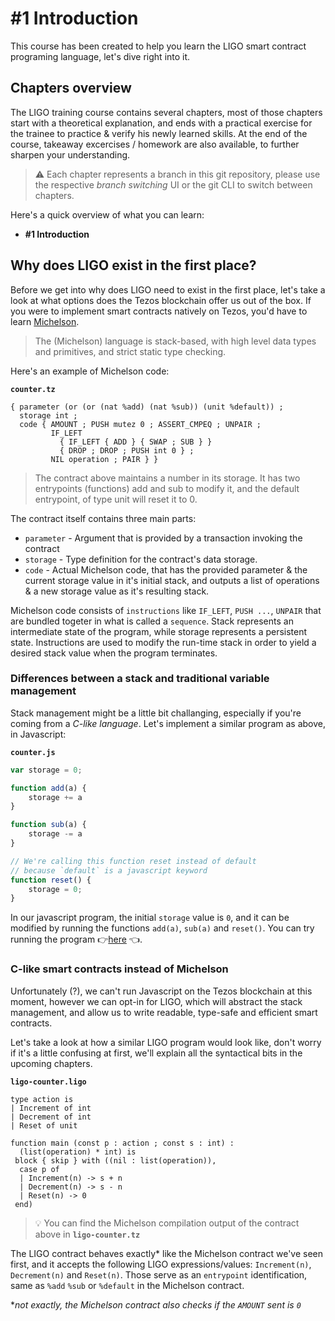 # #1 Introduction

This course has been created to help you learn the LIGO smart contract programing language, let's dive right into it.

## Chapters overview

The LIGO training course contains several chapters, most of those chapters start with a theoretical explanation, and ends with a practical exercise for the trainee to practice & verify his newly learned skills. At the end of the course, takeaway excercises / homework are also available, to further sharpen your understanding.

> ⚠️ Each chapter represents a branch in this git repository, please use the respective *branch switching* UI or the git CLI to switch between chapters.

Here's a quick overview of what you can learn:
- **#1 Introduction**
## Why does LIGO exist in the first place?

Before we get into why does LIGO need to exist in the first place, let's take a look at what options does the Tezos blockchain offer us out of the box. If you were to implement smart contracts natively on Tezos, you'd have to learn [Michelson](https://tezos.gitlab.io/master/whitedoc/michelson.html).

> The (Michelson) language is stack-based, with high level data types and primitives, and strict static type checking.


Here's an example of Michelson code:

**`counter.tz`**
```
{ parameter (or (or (nat %add) (nat %sub)) (unit %default)) ;
  storage int ;
  code { AMOUNT ; PUSH mutez 0 ; ASSERT_CMPEQ ; UNPAIR ;
         IF_LEFT
           { IF_LEFT { ADD } { SWAP ; SUB } }
           { DROP ; DROP ; PUSH int 0 } ;
         NIL operation ; PAIR } }
```

> The contract above maintains a number in its storage. It has two entrypoints (functions) add and sub to modify it, and the default entrypoint, of type unit will reset it to 0.

The contract itself contains three main parts:

- `parameter` - Argument that is provided by a transaction invoking the contract
- `storage` - Type definition for the contract's data storage.
- `code` - Actual Michelson code, that has the provided parameter & the current storage value in it's initial stack, and outputs a list of operations & a new storage value as it's resulting stack.

Michelson code consists of `instructions` like `IF_LEFT`, `PUSH ...`, `UNPAIR` that are bundled togeter in what is called a `sequence`. Stack represents an intermediate state of the program, while storage represents a persistent state. Instructions are used to modify the run-time stack in order to yield a desired stack value when the program terminates. 

### Differences between a stack and traditional variable management

Stack management might be a little bit challanging, especially if you're coming from a *C-like language*. Let's implement a similar program as above, in Javascript:

**`counter.js`**
```javascript
var storage = 0;

function add(a) {
    storage += a
}

function sub(a) {
    storage -= a
}

// We're calling this function reset instead of default
// because `default` is a javascript keyword
function reset() {
    storage = 0;
}
```

In our javascript program, the initial `storage` value is `0`, and it can be modified by running the functions `add(a)`, `sub(a)` and `reset()`. You can try running the program 👉[here](https://codepen.io/maht0rz/pen/dyyvoPQ?editors=0012) 👈.

### C-like smart contracts instead of Michelson

Unfortunately (?), we can't run Javascript on the Tezos blockchain at this moment, however we can opt-in for LIGO, which will abstract the stack management, and allow us to write readable, type-safe and efficient smart contracts.

Let's take a look at how a similar LIGO program would look like, don't worry if it's a little confusing at first, we'll explain all the syntactical bits in the upcoming chapters.

**`ligo-counter.ligo`**
```pascaligo
type action is
| Increment of int
| Decrement of int
| Reset of unit

function main (const p : action ; const s : int) : 
  (list(operation) * int) is
 block { skip } with ((nil : list(operation)),
  case p of
  | Increment(n) -> s + n
  | Decrement(n) -> s - n
  | Reset(n) -> 0
 end)
```

> 💡 You can find the Michelson compilation output of the contract above in **`ligo-counter.tz`**

The LIGO contract behaves exactly* like the Michelson contract we've seen first, and it accepts the following LIGO expressions/values: `Increment(n)`, `Decrement(n)` and `Reset(n)`. Those serve as an `entrypoint` identification, same as `%add` `%sub` or `%default` in the Michelson contract.

**not exactly, the Michelson contract also checks if the `AMOUNT` sent is `0`*

